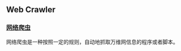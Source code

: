 ## Web Crawler

### [网络爬虫](https://github.com/FireFang2001/crawler/blob/master/%E7%BD%91%E7%BB%9C%E7%88%AC%E8%99%AB.md)

网络爬虫是一种按照一定的规则，自动地抓取万维网信息的程序或者脚本。
